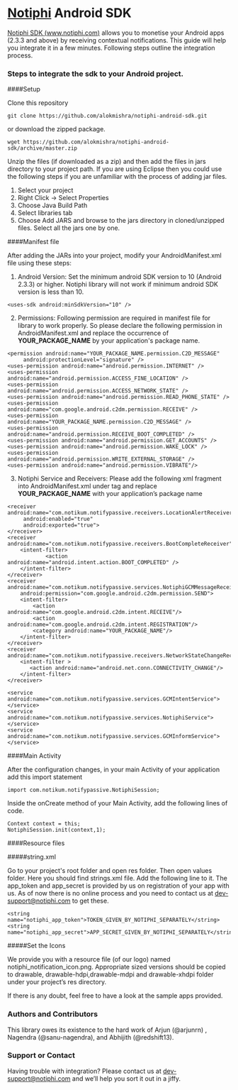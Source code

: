[Notiphi](http://www.notiphi.com) Android SDK
===================

[Notiphi SDK (www.notiphi.com)](http://www.notiphi.com) allows you to monetise your Android apps (2.3.3 and above) by receiving contextual notifications. This guide will help you integrate it in a few minutes. Following steps outline the integration process.

### Steps to integrate the sdk to your Android project.

####Setup

Clone this repository

```
git clone https://github.com/alokmishra/notiphi-android-sdk.git
```

or download the zipped package.

```
wget https://github.com/alokmishra/notiphi-android-sdk/archive/master.zip
```

Unzip the files (if downloaded as a zip) and then add the files in jars directory to your project path. If you
are using Eclipse then you could use the following steps if you are unfamiliar with the process of adding jar files.

1. Select your project
2. Right Click -> Select Properties
3. Choose Java Build Path
4. Select libraries tab
5. Choose Add JARS and browse to the jars directory in cloned/unzipped files. Select all the jars one by one.

####Manifest file

After adding the JARs into your project, modify your AndroidManifest.xml file using these steps:

1. Android Version: Set the minimum android SDK version to 10 (Android 2.3.3) or higher. Notiphi library will not work if minimum android SDK version is less than 10.

```
<uses-sdk android:minSdkVersion="10" />
```

2. Permissions: Following permission are required in manifest file for library to work properly. So please declare the following permission in AndroidManifest.xml and replace the occurrence of **YOUR_PACKAGE_NAME** by your application's package name.

```
<permission android:name="YOUR_PACKAGE_NAME.permission.C2D_MESSAGE"
     android:protectionLevel="signature" />
<uses-permission android:name="android.permission.INTERNET" />
<uses-permission android:name="android.permission.ACCESS_FINE_LOCATION" />
<uses-permission android:name="android.permission.ACCESS_NETWORK_STATE" />
<uses-permission android:name="android.permission.READ_PHONE_STATE" />
<uses-permission android:name="com.google.android.c2dm.permission.RECEIVE" />
<uses-permission android:name="YOUR_PACKAGE_NAME.permission.C2D_MESSAGE" />
<uses-permission android:name="android.permission.RECEIVE_BOOT_COMPLETED" />
<uses-permission android:name="android.permission.GET_ACCOUNTS" />
<uses-permission android:name="android.permission.WAKE_LOCK" />
<uses-permission android:name="android.permission.WRITE_EXTERNAL_STORAGE" />
<uses-permission android:name="android.permission.VIBRATE"/>
```

3. Notiphi Service and Receivers: Please add the following xml fragment into AndroidManifest.xml under <application> tag and replace **YOUR_PACKAGE_NAME** with your application’s package name

```
<receiver android:name="com.notikum.notifypassive.receivers.LocationAlertReceiver"
     android:enabled="true"
     android:exported="true">
</receiver>
<receiver android:name="com.notikum.notifypassive.receivers.BootCompleteReceiver">
    <intent-filter>
    		<action android:name="android.intent.action.BOOT_COMPLETED" />
    </intent-filter>
</receiver>
<receiver android:name="com.notikum.notifypassive.services.NotiphiGCMMessageReceiver"
    android:permission="com.google.android.c2dm.permission.SEND">
    <intent-filter>
    	<action android:name="com.google.android.c2dm.intent.RECEIVE"/>
     	<action android:name="com.google.android.c2dm.intent.REGISTRATION"/>
    	<category android:name="YOUR_PACKAGE_NAME"/>
    </intent-filter>
</receiver>
<receiver android:name="com.notikum.notifypassive.receivers.NetworkStateChangeReceiver">
    <intent-filter >
       <action android:name="android.net.conn.CONNECTIVITY_CHANGE"/>
    </intent-filter>
</receiver>

<service android:name="com.notikum.notifypassive.services.GCMIntentService"></service>
<service android:name="com.notikum.notifypassive.services.NotiphiService"></service>
<service android:name="com.notikum.notifypassive.services.GCMInformService"></service>
```

####Main Activity

After the configuration changes, in your main Activity of your application  add this import statement

```
import com.notikum.notifypassive.NotiphiSession;
```

Inside the onCreate method of your Main Activity, add the following lines of code.

```
Context context = this;
NotiphiSession.init(context,1);
```

####Resource files

#####string.xml

Go to your project's root folder and open res folder. Then open values folder. Here you should find strings.xml file. Add the following line to it.
The app_token and app_secret is provided by us on registration of your app with us. As of now there is no online process and you need to contact us at dev-support@notiphi.com to get these.

```
<string name="notiphi_app_token">TOKEN_GIVEN_BY_NOTIPHI_SEPARATELY</string>
<string name="notiphi_app_secret">APP_SECRET_GIVEN_BY_NOTIPHI_SEPARATELY</string>
```

#####Set the Icons

We provide you with a resource file (of our logo) named notiphi_notification_icon.png. Appropriate sized versions should be copied to drawable, drawable-hdpi,drawable-mdpi and drawable-xhdpi folder under your project’s res directory.

If there is any doubt, feel free to have a look at the sample apps provided.

### Authors and Contributors

This library owes its existence to the hard work of Arjun (@arjunrn) , Nagendra (@sanu-nagendra), and Abhijith (@redshift13).

### Support or Contact

Having trouble with integration? Please contact us at dev-support@notiphi.com and we’ll help you sort it out in a jiffy.
